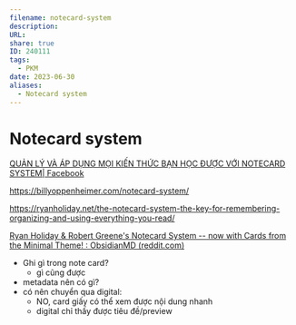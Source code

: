```yaml
---
filename: notecard-system
description: 
URL: 
share: true
ID: 240111
tags:
  - PKM
date: 2023-06-30
aliases:
  - Notecard system
---
```


# Notecard system

[QUẢN LÝ VÀ ÁP DỤNG MỌI KIẾN THỨC BẠN HỌC ĐƯỢC VỚI NOTECARD SYSTEM| Facebook](https://www.facebook.com/groups/lamduocginenhonchua/posts/838330573954322)

https://billyoppenheimer.com/notecard-system/

https://ryanholiday.net/the-notecard-system-the-key-for-remembering-organizing-and-using-everything-you-read/

[Ryan Holiday & Robert Greene's Notecard System -- now with Cards from the Minimal Theme! : ObsidianMD (reddit.com)](https://www.reddit.com/r/ObsidianMD/comments/sqo1wq/ryan_holiday_robert_greenes_notecard_system_now/)


- Ghi gì trong note card?
	- gì cũng được
- metadata nên có gì?
- có nên chuyển qua digital:
	- NO, card giấy có thể xem được nội dung nhanh
	- digital chỉ thấy được tiêu đề/preview
